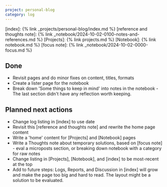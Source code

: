 ```yaml
---
project: personal-blog
category: log
---
```

[index]: {% link _projects/personal-blog/index.md %}
[reference and thoughts note]: {% link _notebook/2024-10-02-0100-notes-and-references.md %}
[Projects]: {% link projects.md %}
[Notebook]: {% link notebook.md %}
[focus note]: {% link _notebook/2024-10-02-0000-focus.md %}

## Done

* Revisit pages and do minor fixes on content, titles, formats
* Create a lister page for the notebook
* Break down 'Some things to keep in mind' into notes in the notebook - The last section didn't have any reflection worth keeping.

## Planned next actions

* Change log listing in [index] to use date
* Revisit this [reference and thoughts note] and rewrite the home page content
* Write a 'home' content for [Projects] and [Notebook] pages
* Write a Thoughts note about temporary solutions, based on [focus note] - eval a microposts section, or breaking down notebook with a category for raw notes
* Change listing in [Projects], [Notebook], and [index] to be most-recent at the top
* Add to future steps: Logs, Reports, and Discussion in [index] will grow and make the page too big and hard to read. The layout might be a solution to be evaluated. 
